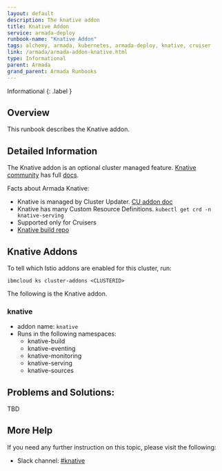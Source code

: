 ```yaml
---
layout: default
description: The knative addon
title: Knative Addon
service: armada-deploy
runbook-name: "Knative Addon"
tags: alchemy, armada, kubernetes, armada-deploy, knative, cruiser
link: /armada/armada-addon-knative.html
type: Informational
parent: Armada
grand_parent: Armada Runbooks
---
```


Informational
{: .label }

## Overview

This runbook describes the Knative addon.

## Detailed Information

The Knative addon is an optional cluster managed feature.
[Knative community](https://www.knative.dev/) has full [docs](https://www.knative.dev/docs/).

Facts about Armada Knative:

* Knative is managed by Cluster Updater.  [CU addon doc](https://github.ibm.com/alchemy-containers/cluster-updater)
* Knative has many Custom Resource Definitions. `kubectl get crd -n knative-serving`
* Supported only for Cruisers
* [Knative build repo](https://github.ibm.com/alchemy-containers/addon-knative)

## Knative Addons

To tell which Istio addons are enabled for this cluster, run:

```
ibmcloud ks cluster-addons <CLUSTERID>
```

The following is the Knative addon.

### knative

* addon name: `knative`
* Runs in the following namespaces:
  * knative-build
  * knative-eventing
  * knative-monitoring
  * knative-serving
  * knative-sources

## Problems and Solutions:

TBD

## More Help
If you need any further instruction on this topic, please visit the following:

* Slack channel: [#knative](https://ibm-argonauts.slack.com/messages/CC0ER7LGZ)
